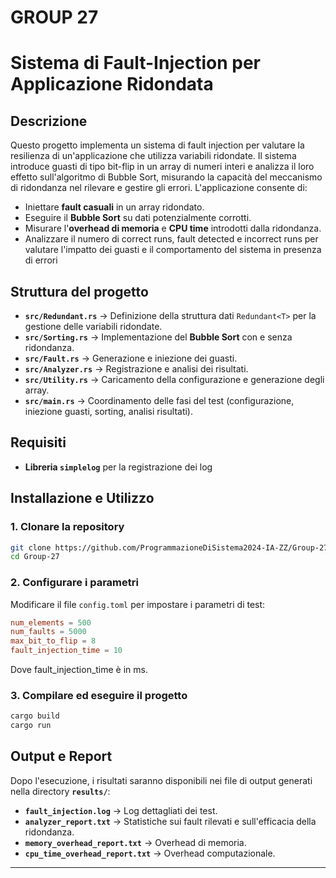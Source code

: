 # GROUP 27
# **Sistema di Fault-Injection per Applicazione Ridondata**

## **Descrizione**
Questo progetto implementa un sistema di fault injection per valutare la resilienza di un'applicazione che utilizza variabili ridondate. Il sistema introduce guasti di tipo bit-flip in un array di numeri interi e analizza il loro effetto sull'algoritmo di Bubble Sort, misurando la capacità del meccanismo di ridondanza nel rilevare e gestire gli errori.
L'applicazione consente di:
- Iniettare **fault casuali** in un array ridondato.
- Eseguire il **Bubble Sort** su dati potenzialmente corrotti.
- Misurare l'**overhead di memoria** e **CPU time** introdotti dalla ridondanza.
- Analizzare il numero di correct runs, fault detected e incorrect runs per valutare l'impatto dei guasti e il comportamento del sistema in presenza di errori

## **Struttura del progetto**
- **`src/Redundant.rs`** → Definizione della struttura dati `Redundant<T>` per la gestione delle variabili ridondate.
- **`src/Sorting.rs`** → Implementazione del **Bubble Sort** con e senza ridondanza.
- **`src/Fault.rs`** → Generazione e iniezione dei guasti.
- **`src/Analyzer.rs`** → Registrazione e analisi dei risultati.
- **`src/Utility.rs`** → Caricamento della configurazione e generazione degli array.
- **`src/main.rs`** → Coordinamento delle fasi del test (configurazione, iniezione guasti, sorting, analisi risultati).

## **Requisiti**
- **Libreria `simplelog`** per la registrazione dei log

## **Installazione e Utilizzo**
### **1. Clonare la repository**
```bash
git clone https://github.com/ProgrammazioneDiSistema2024-IA-ZZ/Group-27.git
cd Group-27
```

### **2. Configurare i parametri**
Modificare il file `config.toml` per impostare i parametri di test:
```toml
num_elements = 500
num_faults = 5000
max_bit_to_flip = 8
fault_injection_time = 10
```
Dove fault_injection_time è in ms.

### **3. Compilare ed eseguire il progetto**
```bash
cargo build
cargo run
```

## **Output e Report**
Dopo l'esecuzione, i risultati saranno disponibili nei file di output generati nella directory **`results/`**:
- **`fault_injection.log`** → Log dettagliati dei test.
- **`analyzer_report.txt`** → Statistiche sui fault rilevati e sull'efficacia della ridondanza.
- **`memory_overhead_report.txt`** → Overhead di memoria.
- **`cpu_time_overhead_report.txt`** → Overhead computazionale.


---

